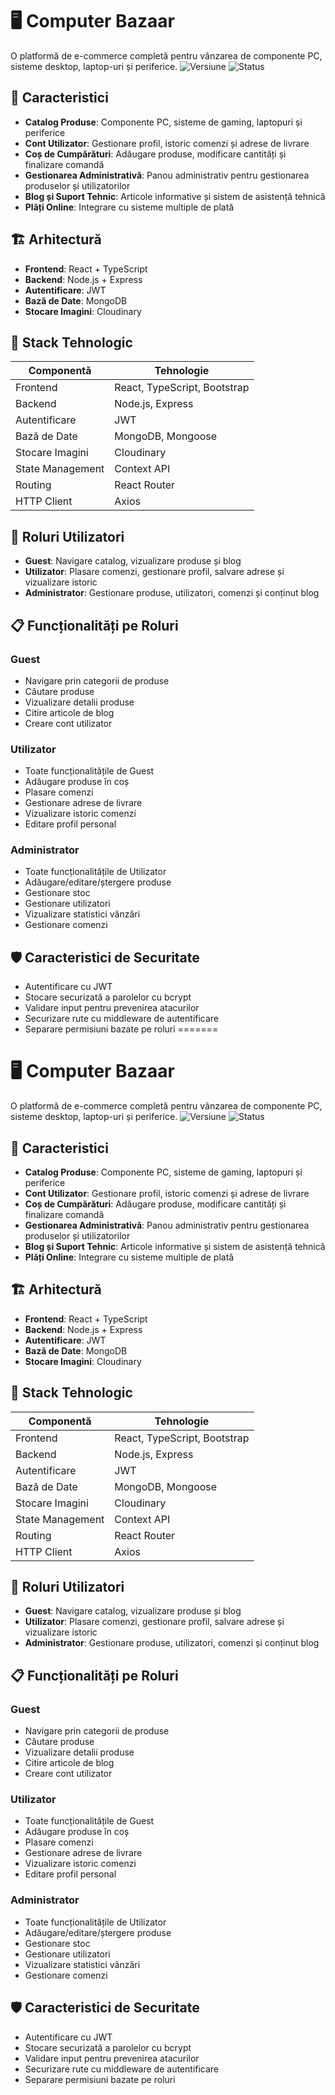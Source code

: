 # 🖥️ **Computer Bazaar**

O platformă de e-commerce completă pentru vânzarea de componente PC, sisteme desktop, laptop-uri și periferice.
![Versiune](https://img.shields.io/badge/versiune-0.7.0-green)
![Status](https://img.shields.io/badge/status-în_dezvoltare-orange)

## 🚀 **Caracteristici**

- **Catalog Produse**: Componente PC, sisteme de gaming, laptopuri și periferice
- **Cont Utilizator**: Gestionare profil, istoric comenzi și adrese de livrare
- **Coș de Cumpărături**: Adăugare produse, modificare cantități și finalizare comandă
- **Gestionarea Administrativă**: Panou administrativ pentru gestionarea produselor și utilizatorilor
- **Blog și Suport Tehnic**: Articole informative și sistem de asistență tehnică
- **Plăți Online**: Integrare cu sisteme multiple de plată

## 🏗️ **Arhitectură**

- **Frontend**: React + TypeScript
- **Backend**: Node.js + Express
- **Autentificare**: JWT
- **Bază de Date**: MongoDB
- **Stocare Imagini**: Cloudinary

## 🔧 **Stack Tehnologic**

| Componentă       | Tehnologie                   |
| ---------------- | ---------------------------- |
| Frontend         | React, TypeScript, Bootstrap |
| Backend          | Node.js, Express             |
| Autentificare    | JWT                          |
| Bază de Date     | MongoDB, Mongoose            |
| Stocare Imagini  | Cloudinary                   |
| State Management | Context API                  |
| Routing          | React Router                 |
| HTTP Client      | Axios                        |

## 👥 **Roluri Utilizatori**

- **Guest**: Navigare catalog, vizualizare produse și blog
- **Utilizator**: Plasare comenzi, gestionare profil, salvare adrese și vizualizare istoric
- **Administrator**: Gestionare produse, utilizatori, comenzi și conținut blog

## 📋 **Funcționalități pe Roluri**

### **Guest**

- Navigare prin categorii de produse
- Căutare produse
- Vizualizare detalii produse
- Citire articole de blog
- Creare cont utilizator

### **Utilizator**

- Toate funcționalitățile de Guest
- Adăugare produse în coș
- Plasare comenzi
- Gestionare adrese de livrare
- Vizualizare istoric comenzi
- Editare profil personal

### **Administrator**

- Toate funcționalitățile de Utilizator
- Adăugare/editare/ștergere produse
- Gestionare stoc
- Gestionare utilizatori
- Vizualizare statistici vânzări
- Gestionare comenzi

## 🛡️ **Caracteristici de Securitate**

- Autentificare cu JWT
- Stocare securizată a parolelor cu bcrypt
- Validare input pentru prevenirea atacurilor
- Securizare rute cu middleware de autentificare
- Separare permisiuni bazate pe roluri
=======
# 🖥️ **Computer Bazaar**

O platformă de e-commerce completă pentru vânzarea de componente PC, sisteme desktop, laptop-uri și periferice.
![Versiune](https://img.shields.io/badge/versiune-0.7.0-green)
![Status](https://img.shields.io/badge/status-în_dezvoltare-orange)

## 🚀 **Caracteristici**

- **Catalog Produse**: Componente PC, sisteme de gaming, laptopuri și periferice
- **Cont Utilizator**: Gestionare profil, istoric comenzi și adrese de livrare
- **Coș de Cumpărături**: Adăugare produse, modificare cantități și finalizare comandă
- **Gestionarea Administrativă**: Panou administrativ pentru gestionarea produselor și utilizatorilor
- **Blog și Suport Tehnic**: Articole informative și sistem de asistență tehnică
- **Plăți Online**: Integrare cu sisteme multiple de plată

## 🏗️ **Arhitectură**

- **Frontend**: React + TypeScript
- **Backend**: Node.js + Express
- **Autentificare**: JWT
- **Bază de Date**: MongoDB
- **Stocare Imagini**: Cloudinary

## 🔧 **Stack Tehnologic**

| Componentă       | Tehnologie                   |
| ---------------- | ---------------------------- |
| Frontend         | React, TypeScript, Bootstrap |
| Backend          | Node.js, Express             |
| Autentificare    | JWT                          |
| Bază de Date     | MongoDB, Mongoose            |
| Stocare Imagini  | Cloudinary                   |
| State Management | Context API                  |
| Routing          | React Router                 |
| HTTP Client      | Axios                        |

## 👥 **Roluri Utilizatori**

- **Guest**: Navigare catalog, vizualizare produse și blog
- **Utilizator**: Plasare comenzi, gestionare profil, salvare adrese și vizualizare istoric
- **Administrator**: Gestionare produse, utilizatori, comenzi și conținut blog

## 📋 **Funcționalități pe Roluri**

### **Guest**

- Navigare prin categorii de produse
- Căutare produse
- Vizualizare detalii produse
- Citire articole de blog
- Creare cont utilizator

### **Utilizator**

- Toate funcționalitățile de Guest
- Adăugare produse în coș
- Plasare comenzi
- Gestionare adrese de livrare
- Vizualizare istoric comenzi
- Editare profil personal

### **Administrator**

- Toate funcționalitățile de Utilizator
- Adăugare/editare/ștergere produse
- Gestionare stoc
- Gestionare utilizatori
- Vizualizare statistici vânzări
- Gestionare comenzi

## 🛡️ **Caracteristici de Securitate**

- Autentificare cu JWT
- Stocare securizată a parolelor cu bcrypt
- Validare input pentru prevenirea atacurilor
- Securizare rute cu middleware de autentificare
- Separare permisiuni bazate pe roluri
